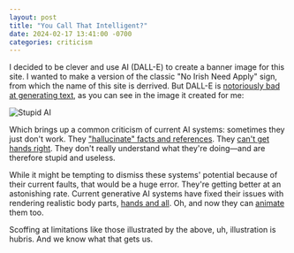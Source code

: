 ```yaml
---
layout: post
title: "You Call That Intelligent?"
date: 2024-02-17 13:41:00 -0700
categories: criticism
---
```

I decided to be clever and use AI (DALL-E) to create a banner image for this site. I wanted to make a
version of the classic "No Irish Need Apply" sign, from which the name of this site is derrived. But
DALL-E is [notoriously bad at generating text](https://help.openai.com/en/articles/6781228-how-can-i-generate-text-in-my-image), as you can see in the image it created for me:

![Stupid AI](assets/nhna-stupid-ai.png)

Which brings up a common criticism of current AI systems: sometimes they just don't work. They
["hallucinate" facts and references](https://cloud.google.com/discover/what-are-ai-hallucinations). They [can't get hands right](https://www.buzzfeednews.com/article/pranavdixit/ai-generated-art-hands-fingers-messed-up). They don't really understand what they're doing&mdash;and are therefore stupid and useless. 

While it might be tempting to dismiss these systems' potential because of their current faults, that
would be a huge error. They're getting better at an astonishing rate. Current generative AI systems have fixed
their issues with rendering realistic body parts, [hands and all](https://www.washingtonpost.com/technology/2023/03/26/ai-generated-hands-midjourney/).
Oh, and now they can [animate](https://openai.com/sora) them too.

Scoffing at limitations like those illustrated by the above, uh, illustration is hubris. And we know
what that gets us.
